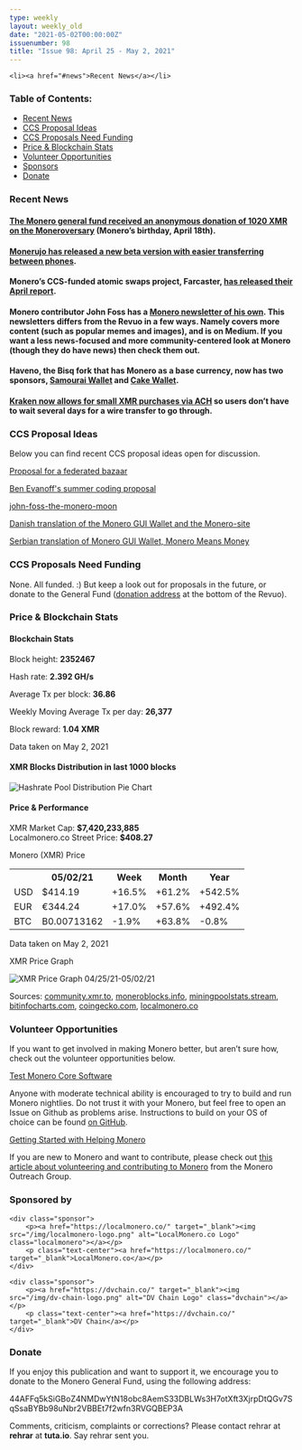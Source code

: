 ```yaml
---
type: weekly
layout: weekly_old
date: "2021-05-02T00:00:00Z"
issuenumber: 98
title: "Issue 98: April 25 - May 2, 2021"
---
```

    <li><a href="#news">Recent News</a></li>
<h3>Table of Contents:</h3>
<ul class="contents">
    <li><a href="#news">Recent News</a></li>
    <li><a href="#ideas">CCS Proposal Ideas</a></li>
    <li><a href="#proposals">CCS Proposals Need Funding</a></li>
    <li><a href="#stats">Price & Blockchain Stats</a></li>
    <li><a href="#volunteer">Volunteer Opportunities</a></li>
    <li><a href="#sponsor">Sponsors</a></li>
    <li><a href="#donate">Donate</a></li>
</ul>

<h3 id="news">Recent News</h3>

<div class="newsbyte">
    <h4><a href="https://twitter.com/binaryFate/status/1388221143069335554" target="_blank">The Monero general fund received an anonymous donation of 1020 XMR on the Moneroversary</a> (Monero’s birthday, April 18th).</h4>
</div>

<div class="newsbyte">
    <h4><a href="https://www.reddit.com/r/Monerujo/comments/n3461n/beta_monerujo_205/" target="_blank">Monerujo has released a new beta version with easier transferring between phones</a>.</h4>
</div>

<div class="newsbyte">
    <h4>Monero’s CCS-funded atomic swaps project, Farcaster, <a href="https://www.reddit.com/r/Monero/comments/n258e4/farcaster_community_update_april/" target="_blank">has released their April report</a>.</h4>
</div>

<div class="newsbyte">
    <h4>Monero contributor John Foss has a <a href="https://johnfoss.medium.com/" target="_blank">Monero newsletter of his own</a>. This newsletters differs from the Revuo in a few ways. Namely covers more content (such as popular memes and images), and is on Medium. If you want a less news-focused and more community-centered look at Monero (though they do have news) then check them out.</h4>
</div>

<div class="newsbyte">
    <h4>Haveno, the Bisq fork that has Monero as a base currency, now has two sponsors, <a href="https://twitter.com/SamouraiWallet/status/1388095210912092160" target="_blank">Samourai Wallet</a> and <a href="https://twitter.com/HavenoDEX/status/1388867599707131904" target="_blank">Cake Wallet</a>.</h4>
</div>

<div class="newsbyte">
    <h4><a href="https://www.reddit.com/r/Monero/comments/n1h2yd/you_can_now_direct_buy_small_amounts_of_xmr_with/" target="_blank">Kraken now allows for small XMR purchases via ACH</a> so users don’t have to wait several days for a wire transfer to go through.</h4>
</div>

<h3 id="ideas">CCS Proposal Ideas</h3>

<p>Below you can find recent CCS proposal ideas open for discussion.</p>

<div class="proposal">
<p><a href="https://repo.getmonero.org/monero-project/ccs-proposals/-/merge_requests/226" target="_blank">Proposal for a federated bazaar</a></p>
</div>

<div class="proposal">
<p><a href="https://repo.getmonero.org/monero-project/ccs-proposals/-/merge_requests/225" target="_blank">Ben Evanoff's summer coding proposal</a></p>
</div>

<div class="proposal">
<p><a href="https://repo.getmonero.org/monero-project/ccs-proposals/-/merge_requests/224" target="_blank">john-foss-the-monero-moon</a></p>
</div>

<div class="proposal">
<p><a href="https://repo.getmonero.org/monero-project/ccs-proposals/-/merge_requests/218" target="_blank">Danish translation of the Monero GUI Wallet and the Monero-site</a></p>
</div>

<div class="proposal">
<p><a href="https://repo.getmonero.org/monero-project/ccs-proposals/-/merge_requests/213" target="_blank">Serbian translation of Monero GUI Wallet, Monero Means Money</a></p>
</div>

<h3 id="proposals">CCS Proposals Need Funding</h3>

<p>None. All funded. :) But keep a look out for proposals in the future, or donate to the General Fund (<a href="#donate">donation address</a> at the bottom of the Revuo).</p>

<h3 id="stats">Price & Blockchain Stats</h3>

<h4 class="stat">Blockchain Stats</h4>

<div class="bcstats">
    <p>Block height: <b>2352467</b></p>
    <p>Hash rate: <b>2.392 GH/s</b></p>
    <p>Average Tx per block: <b>36.86</b></p>
    <p>Weekly Moving Average Tx per day: <b>26,377</b></p>
    <p>Block reward: <b>1.04 XMR</b></p>
</div>
<p class="note">Data taken on May 2, 2021</p>

<h4 class="stat">XMR Blocks Distribution in last 1000 blocks</h4>
<p><img src="/img/hashrate-pool-distribution-05021.png" alt="Hashrate Pool Distribution Pie Chart"/></p>

<h4 class="stat">Price & Performance</h4>

<div class="price-intro">XMR Market Cap: <b>$7,420,233,885</b><br>Localmonero.co Street Price: <b>$408.27</b></div>

<p class="table-title">Monero (XMR) Price</p>
<table class="price-table">
  <tr class="row1">
    <th></th>
    <th>05/02/21</th>
    <th>Week</th>
    <th>Month</th>
    <th>Year</th>
  </tr>
  <tr>
    <td data-th="XMR to">USD</td>
    <td data-th="05/02/21">$414.19</td>
    <td data-th="Week" class="green">+16.5%</td>
    <td data-th="Month" class="green">+61.2%</td>
    <td data-th="Year" class="green">+542.5%</td>
  </tr>
  <tr class="row3">
    <td data-th="XMR to">EUR</td>
    <td data-th="05/02/21">€344.24</td>
    <td data-th="Week" class="green">+17.0%</td>
    <td data-th="Month" class="green">+57.6%</td>
    <td data-th="Year" class="green">+492.4%</td>
  </tr>
  <tr>
    <td data-th="XMR to">BTC</td>
    <td data-th="05/02/21">B0.00713162</td>
    <td data-th="Week" class="red">-1.9%</td>
    <td data-th="Month" class="green">+63.8%</td>
    <td data-th="Year" class="red">-0.8%</td>
  </tr>
</table>
<p class="note">Data taken on May 2, 2021</p>

<p class="table-title">XMR Price Graph</p>

![XMR Price Graph 04/25/21-05/02/21](/img/weekly-chart-05021.png "XMR Price Graph 04/25/21-05/02/21") 

Sources: <a href="https://community.xmr.to/explorer/mainnet/" target="_blank">community.xmr.to</a>, <a href="https://moneroblocks.info/stats/transaction-stats" target="_blank">moneroblocks.info</a>, <a href="https://miningpoolstats.stream/monero" target="_blank">miningpoolstats.stream</a>, <a href="https://bitinfocharts.com/monero/" target="_blank">bitinfocharts.com</a>, <a href="https://www.coingecko.com/" target="_blank">coingecko.com</a>, <a href="https://localmonero.co/" target="_blank">localmonero.co</a>

<h3 id="volunteer">Volunteer Opportunities</h3>

<p>If you want to get involved in making Monero better, but aren’t sure how, check out the volunteer opportunities below.</p>

<div class="newsbyte">
    <p class="date"><a href="https://github.com/monero-project/monero" target="_blank">Test Monero Core Software</a></p>
    <p>Anyone with moderate technical ability is encouraged to try to build and run Monero nightlies. Do not trust it with your Monero, but feel free to open an Issue on Github as problems arise. Instructions to build on your OS of choice can be found <a href="https://github.com/monero-project/monero#compiling-monero-from-source" target="_blank">on GitHub</a>. </p>
</div>

<div class="newsbyte">
    <p class="date"><a href="https://github.com/monero-project/monero" target="_blank">Getting Started with Helping Monero</a></p>
    <p>If you are new to Monero and want to contribute, please check out <a href="https://www.monerooutreach.org/stories/getting-started-helping-monero.php" target="_blank">this article about volunteering and contributing to Monero</a> from the Monero Outreach Group. </p>
</div>

<h3 id="sponsor">Sponsored by</h3>

<div class="sponsors">

    <div class="sponsor">
        <p><a href="https://localmonero.co/" target="_blank"><img src="/img/localmonero-logo.png" alt="LocalMonero.co Logo" class="localmonero"></a></p>
        <p class="text-center"><a href="https://localmonero.co/" target="_blank">LocalMonero.co</a></p>
    </div>

    <div class="sponsor">
        <p><a href="https://dvchain.co/" target="_blank"><img src="/img/dv-chain-logo.png" alt="DV Chain Logo" class="dvchain"></a></p>
        <p class="text-center"><a href="https://dvchain.co/" target="_blank">DV Chain</a></p>
    </div>
</div>

<h3 id="donate">Donate</h3>

<p markdown="1">If you enjoy this publication and want to support it, we encourage you to donate to the Monero General Fund, using the following address:</p>

<p class="address" markdown="1">44AFFq5kSiGBoZ4NMDwYtN18obc8AemS33DBLWs3H7otXft3XjrpDtQGv7SqSsaBYBb98uNbr2VBBEt7f2wfn3RVGQBEP3A</p>

<!--p><a href="monero:44AFFq5kSiGBoZ4NMDwYtN18obc8AemS33DBLWs3H7otXft3XjrpDtQGv7SqSsaBYBb98uNbr2VBBEt7f2wfn3RVGQBEP3A" class="qr"><img src="/img/donate-monero.png"></a></p-->

Comments, criticism, complaints or corrections? Please contact rehrar at **rehrar** at **tuta.io**. Say rehrar sent you.
